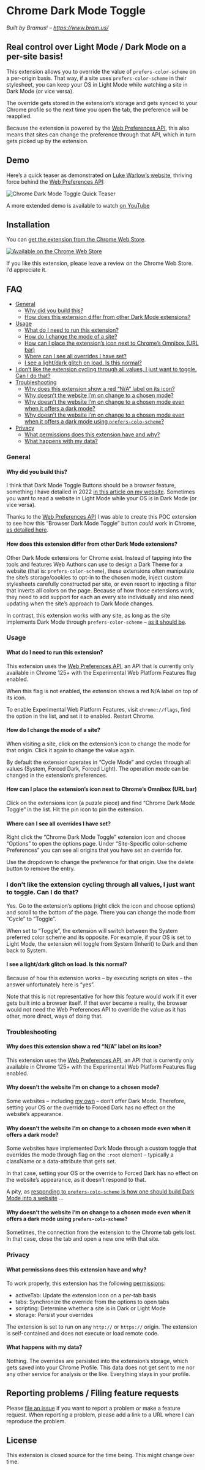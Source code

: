 # Chrome Dark Mode Toggle

_Built by Bramus! – https://www.bram.us/_

## Real control over Light Mode / Dark Mode on a per-site basis!

This extension allows you to override the value of `prefers-color-scheme` on a per-origin basis. That way, if a site uses `prefers-color-scheme` in their stylesheet, you can keep your OS in Light Mode while watching a site in Dark Mode (or vice versa).

The override gets stored in the extension’s storage and gets synced to your Chrome profile so the next time you open the tab, the preference will be reapplied.

Because the extension is powered by the [Web Preferences API](https://wicg.github.io/web-preferences-api/), this also means that sites can change the preference through that API, which in turn gets picked up by the extension.

## Demo

Here’s a quick teaser as demonstrated on [Luke Warlow’s website](https://lukewarlow.dev/), thriving force behind the [Web Preferences API](https://wicg.github.io/web-preferences-api/):

![Chrome Dark Mode Toggle Quick Teaser](./assets/chrome-dark-mode-toggle-extension.gif)

A more extended demo is available to watch [on YouTube](https://www.youtube.com/watch?v=oaN39_M4zk4)

## Installation

You can [get the extension from the Chrome Web Store](https://chromewebstore.google.com/detail/chrome-dark-mode-toggle/idnbggfpadjhjicgjmhlpeilafaplnhd).

[![Available on the Chrome Web Store](./assets/chrome-webstore.svg)](https://chromewebstore.google.com/detail/chrome-dark-mode-toggle/idnbggfpadjhjicgjmhlpeilafaplnhd)

If you like this extension, please leave a review on the Chrome Web Store. I’d appreciate it.

## FAQ

- [General](#general)
    - [Why did you build this?](#why-did-you-build-this)
    - [How does this extension differ from other Dark Mode extensions?](#how-does-this-extension-differ-from-other-dark-mode-extensions)
- [Usage](#usage)
    - [What do I need to run this extension?](#what-do-i-need-to-run-this-extension)
    - [How do I change the mode of a site?](#how-do-i-change-the-mode-of-a-site)
    - [How can I place the extension’s icon next to Chrome’s Omnibox (URL bar)](#how-can-i-place-the-extensions-icon-next-to-chromes-omnibox-url-bar)
    - [Where can I see all overrides I have set?](#where-can-i-see-all-overrides-i-have-set)
    - [I see a light/dark glitch on load. Is this normal?](#i-see-a-lightdark-glitch-on-load-is-this-normal)
- [I don’t like the extension cycling through all values, I just want to toggle. Can I do that?](#i-dont-like-the-extension-cycling-through-all-values-i-just-want-to-toggle-can-i-do-that)
- [Troubleshooting](#troubleshooting)
    - [Why does this extension show a red “N/A” label on its icon?](#why-does-this-extension-show-a-red-na-label-on-its-icon)
    - [Why doesn’t the website I’m on change to a chosen mode?](#why-doesnt-the-website-im-on-change-to-a-chosen-mode)
    - [Why doesn’t the website I’m on change to a chosen mode even when it offers a dark mode?](#why-doesnt-the-website-im-on-change-to-a-chosen-mode-even-when-it-offers-a-dark-mode)
    - [Why doesn’t the website I’m on change to a chosen mode even when it offers a dark mode using `prefers-colo-scheme`?](#why-doesnt-the-website-im-on-change-to-a-chosen-mode-even-when-it-offers-a-dark-mode-using-prefers-colo-scheme)
- [Privacy](#privacy)
    - [What permissions does this extension have and why?](#what-permissions-does-this-extension-have-and-why)
    - [What happens with my data?](#what-happens-with-my-data)

### General

#### Why did you build this?

I think that Dark Mode Toggle Buttons should be a browser feature, something I have detailed in 2022 [in this article on my website](https://brm.us/dark-mode-override). Sometimes you want to read a website in Light Mode while your OS is in Dark Mode (or vice versa).

Thanks to the [Web Preferences API](https://wicg.github.io/web-preferences-api/) I was able to create this POC extension to see how this “Browser Dark Mode Toggle” button _could_ work in Chrome, [as detailed here](https://www.bram.us/2024/04/13/what-if-you-had-real-control-over-light-mode-dark-mode-on-a-per-site-basis/).

#### How does this extension differ from other Dark Mode extensions?

Other Dark Mode extensions for Chrome exist. Instead of tapping into the tools and features Web Authors can use to design a Dark Theme for a website (that is: `prefers-color-scheme`), these extensions often manipulate the site’s storage/cookies to opt-in to the chosen mode, inject custom stylesheets carefully constructed per site, or even resort to injecting a filter that inverts all colors on the page. Because of how those extensions work, they need to add support for each an every site individually and also need updating when the site’s approach to Dark Mode changes.

In contrast, this extension works with any site, as long as the site implements Dark Mode through `prefers-color-scheme` – [as it should be](https://www.bram.us/2019/12/10/how-to-add-dark-mode-to-a-javascript-app-react-angular-vue-etc/).

### Usage

#### What do I need to run this extension?

This extension uses the [Web Preferences API](https://wicg.github.io/web-preferences-api/), an API that is currently only available in Chrome 125+ with the Experimental Web Platform Features flag enabled.

When this flag is not enabled, the extension shows a red N/A label on top of its icon.

To enable Experimental Web Platform Features, visit `chrome://flags`, find the option in the list, and set it to enabled. Restart Chrome.

#### How do I change the mode of a site?

When visiting a site, click on the extension’s icon to change the mode for that origin. Click it again to change the value again.

By default the extension operates in “Cycle Mode” and cycles through all values (System, Forced Dark, Forced Light). The operation mode can be changed in the extension’s preferences.

#### How can I place the extension’s icon next to Chrome’s Omnibox (URL bar)

Click on the extensions icon (a puzzle piece) and find “Chrome Dark Mode Toggle“ in the list. Hit the pin icon to pin the extension.

#### Where can I see all overrides I have set?

Right click the “Chrome Dark Mode Toggle” extension icon and choose “Options” to open the options page. Under “Site-Specific color-scheme Preferences” you can see all origins that you have set an override for.

Use the dropdown to change the preference for that origin. Use the delete button to remove the entry.

### I don’t like the extension cycling through all values, I just want to toggle. Can I do that?

Yes. Go to the extension‘s options (right click the icon and choose options) and scroll to the bottom of the page. There you can change the mode from “Cycle” to “Toggle”.

When set to “Toggle”, the extension will switch between the System preferred color scheme and its opposite. For example, if your OS is set to Light Mode, the extension will toggle from System (Inherit) to Dark and then back to System.

#### I see a light/dark glitch on load. Is this normal?

Because of how this extension works – by executing scripts on sites – the answer unfortunately here is “yes”.

Note that this is not representative for how this feature would work if it ever gets built into a browser itself. If that ever became a reality, the browser would not need the Web Preferences API to override the value as it has other, more direct, ways of doing that.

### Troubleshooting

#### Why does this extension show a red “N/A” label on its icon?

This extension uses the [Web Preferences API](https://wicg.github.io/web-preferences-api/), an API that is currently only available in Chrome 125+ with the Experimental Web Platform Features flag enabled.

#### Why doesn’t the website I’m on change to a chosen mode?

Some websites – including [my own](https://bram.us) – don’t offer Dark Mode. Therefore, setting your OS or the override to Forced Dark has no effect on the website’s appearance.

#### Why doesn’t the website I’m on change to a chosen mode even when it offers a dark mode?

Some websites have implemented Dark Mode through a custom toggle that overrides the mode through flag on the `:root` element – typically a className or a data-attribute that gets set.

In that case, setting your OS or the override to Forced Dark has no effect on the website’s appearance, as it doesn’t respond to that.

A pity, as [responding to `prefers-colo-scheme` is how one should build Dark Mode into a website](https://www.bram.us/2019/12/10/how-to-add-dark-mode-to-a-javascript-app-react-angular-vue-etc/) …

#### Why doesn’t the website I’m on change to a chosen mode even when it offers a dark mode using `prefers-colo-scheme`?

Sometimes, the connection from the extension to the Chrome tab gets lost. In that case, close the tab and open a new one with that site.

### Privacy

#### What permissions does this extension have and why?

To work properly, this extension has the following [permissions](https://developer.chrome.com/docs/extensions/develop/concepts/declare-permissions):

- activeTab: Update the extension icon on a per-tab basis
- tabs: Synchronize the override from the options to open tabs
- scripting: Determine whether a site is in Dark or Light Mode
- storage: Persist your overrides

The extension is set to run on any `http://` or `https://` origin. The extension is self-contained and does not execute or load remote code.

#### What happens with my data?

Nothing. The overrides are persisted into the extension’s storage, which gets saved into your Chrome Profile. This data does not get sent to me nor any other service for analysis or the like. Everything stays in your profile.

## Reporting problems / Filing feature requests

Please [file an issue](https://github.com/bramus/chrome-dark-mode-toggle/issues) if you want to report a problem or make a feature request. When reporting a problem, please add a link to a URL where I can reproduce the problem.

## License

This extension is closed source for the time being. This might change over time.